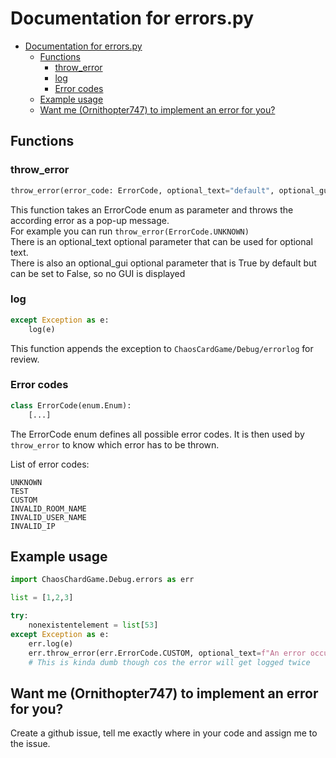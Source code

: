 # Documentation for errors.py

- [Documentation for errors.py](#documentation-for-errorspy)
  - [Functions](#functions)
    - [throw\_error](#throw_error)
    - [log](#log)
    - [Error codes](#error-codes)
  - [Example usage](#example-usage)
  - [Want me (Ornithopter747) to implement an error for you?](#want-me-ornithopter747-to-implement-an-error-for-you)


## Functions

### throw_error

```python
throw_error(error_code: ErrorCode, optional_text="default", optional_gui = True)
```

This function takes an ErrorCode enum as parameter
and throws the according error as a pop-up message. <br>
For example you can run `throw_error(ErrorCode.UNKNOWN)` <br>
There is an optional_text optional parameter that can be used for
optional text. <br>
There is also an optional_gui optional parameter that is True by
default but can be set to False, so no GUI is displayed

### log

```python
except Exception as e:
    log(e)
```

This function appends the exception to `ChaosCardGame/Debug/errorlog` for review.

### Error codes

```py
class ErrorCode(enum.Enum):
    [...]
```

The ErrorCode enum defines all possible error
codes. It is then used by `throw_error` to
know which error has to be thrown.

List of error codes:

```
UNKNOWN
TEST
CUSTOM
INVALID_ROOM_NAME
INVALID_USER_NAME
INVALID_IP
```

## Example usage

```py
import ChaosChardGame.Debug.errors as err

list = [1,2,3]

try:
    nonexistentelement = list[53]
except Exception as e:
    err.log(e)
    err.throw_error(err.ErrorCode.CUSTOM, optional_text=f"An error occured:\n{e}")
    # This is kinda dumb though cos the error will get logged twice
```

## Want me (Ornithopter747) to implement an error for you?

Create a github issue, tell me exactly where in your code and assign me to the issue.